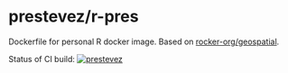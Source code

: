 # prestevez/r-pres

Dockerfile for personal R docker image. Based on [rocker-org/geospatial](https://github.com/rocker-org/geospatial).

Status of CI build: [![prestevez](https://circleci.com/gh/prestevez/r-pres/tree/master.svg?style=svg)](https://app.circleci.com/pipelines/github/prestevez/r-pres?branch=master)
